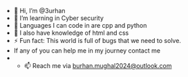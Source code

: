 - 👋 Hi, I’m @3urhan
- 👀 I’m learning in Cyber security
- 🌱 Languages I can code in are  cpp and python
- 💞 I also have knowledge of html and css
- ⚡ Fun fact: This world is full of bugs that we need to solve.
- If any of you can help me in my journey contact me
- - 📫 Reach me via burhan.mughal2024@outlook.com 

<!---
3urhan/3urhan is a ✨ special ✨ repository because its `README.md` (this file) appears on your GitHub profile.
You can click the Preview link to take a look at your changes.
--->
